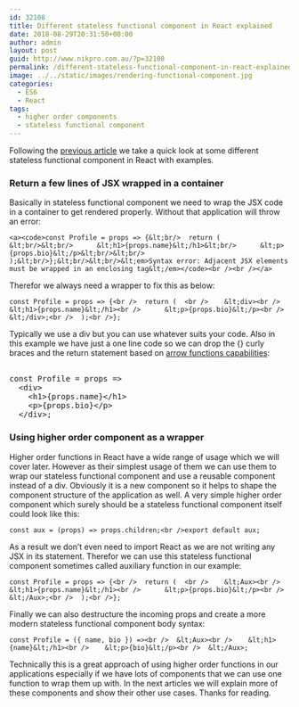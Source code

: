 ```yaml
---
id: 32108
title: Different stateless functional component in React explained
date: 2018-08-29T20:31:50+00:00
author: admin
layout: post
guid: http://www.nikpro.com.au/?p=32108
permalink: /different-stateless-functional-component-in-react-explained/
image: ../../static/images/rendering-functional-component.jpg
categories:
  - ES6
  - React
tags:
  - higher order components
  - stateless functional component
---
```

Following the [previous article](http://www.nikpro.com.au/functional-component-in-react-explained-with-examples/) we take a quick look at some different stateless functional component in React with examples.

### Return a few lines of JSX wrapped in a container 

Basically in stateless functional component we need to wrap the JSX code in a container to get rendered properly. Without that application will throw an error:

```<a><code>const Profile = props => {&lt;br/>  return (  &lt;br/>&lt;br/>      &lt;h1>{props.name}&lt;/h1>&lt;br/>      &lt;p>{props.bio}&lt;/p>&lt;br/>&lt;br/>  );&lt;br/>};&lt;br/>&lt;br/>&lt;em>Syntax error: Adjacent JSX elements must be wrapped in an enclosing tag&lt;/em></code><br /><br /></a>```

Therefor we always need a wrapper to fix this as below:

```const Profile = props => {<br />  return (  <br />    &lt;div><br />      &lt;h1>{props.name}&lt;/h1><br />      &lt;p>{props.bio}&lt;/p><br />    &lt;/div>;<br />  );<br />};```

Typically we use a div but you can use whatever suits your code. Also in this example we have just a one line code so we can drop the {} curly braces and the return statement based on [arrow functions capabilities](http://www.nikpro.com.au/some-arrow-function-benefits-with-examples-explained/):

<pre class="wp-block-preformatted"><br />const Profile = props => <br />  &lt;div><br />    &lt;h1>{props.name}&lt;/h1><br />    &lt;p>{props.bio}&lt;/p><br />  &lt;/div>;<br /></pre>

### Using higher order component as a wrapper

Higher order functions in React have a wide range of usage which we will cover later. However as their simplest usage of them we can use them to wrap our stateless functional component and use a reusable component instead of a div. Obviously it is a new component so it helps to shape the component structure of the application as well. A very simple higher order component which surely should be a stateless functional component itself could look like this:

```const aux = (props) => props.children;<br />export default aux;```

As a result we don&#8217;t even need to import React as we are not writing any JSX in its statement. Therefor we can use this stateless functional component sometimes called auxiliary function in our example:

```const Profile = props => {<br />  return (  <br />    &lt;Aux><br />      &lt;h1>{props.name}&lt;/h1><br />      &lt;p>{props.bio}&lt;/p><br />    &lt;/Aux>;<br />  );<br />};```

Finally we can also destructure the incoming props and create a more modern stateless functional component body syntax:

```const Profile = ({ name, bio }) =><br />  &lt;Aux><br />    &lt;h1>{name}&lt;/h1><br />    &lt;p>{bio}&lt;/p><br />  &lt;/Aux>;```

Technically this is a great approach of using higher order functions in our applications especially if we have lots of components that we can use one function to wrap them up with. In the next articles we will explain more of these components and show their other use cases. Thanks for reading.